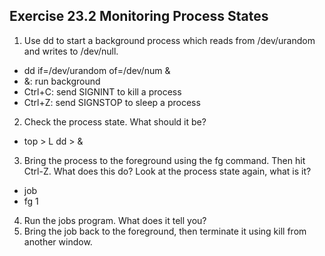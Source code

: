 ## Exercise 23.2 Monitoring Process States
1. Use dd to start a background process which reads from /dev/urandom and writes to /dev/null.
  - dd if=/dev/urandom of=/dev/num &
  - &: run background
  - Ctrl+C: send SIGNINT to kill a process
  - Ctrl+Z: send SIGNSTOP to sleep a process

2. Check the process state. What should it be?
  - top > L dd > &
3. Bring the process to the foreground using the fg command. Then hit Ctrl-Z. What does this do? Look at the process state again,
what is it?
  - job
  - fg 1
4. Run the jobs program. What does it tell you?
5. Bring the job back to the foreground, then terminate it using kill from another window.

